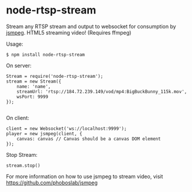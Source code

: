 node-rtsp-stream
================

Stream any RTSP stream and output to websocket for consumption by [jsmpeg](https://github.com/phoboslab/jsmpeg). HTML5 streaming video! (Requires ffmpeg)

Usage:

```
$ npm install node-rtsp-stream
```

On server:
```
Stream = require('node-rtsp-stream');
stream = new Stream({
    name: 'name',
    streamUrl: 'rtsp://184.72.239.149/vod/mp4:BigBuckBunny_115k.mov',
    wsPort: 9999
});
    
```

On client:
```
client = new Websocket('ws://localhost:9999');
player = new jsmpeg(client, {
    canvas: canvas // Canvas should be a canvas DOM element
});

```

Stop Stream:
```
stream.stop()

```
For more information on how to use jsmpeg to stream video, visit https://github.com/phoboslab/jsmpeg
